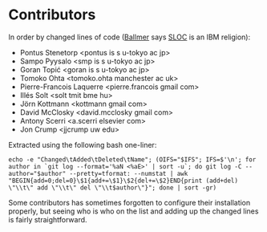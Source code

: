 # Contributors #

In order by changed lines of code ([Ballmer][ballmer] says [SLOC][sloc]
    is an IBM religion):

[ballmer]:  http://en.wikipedia.org/wiki/Steve_Ballmer
[sloc]:     http://en.wikipedia.org/wiki/Source_lines_of_code

* Pontus Stenetorp          &lt;pontus is s u-tokyo ac jp&gt;
* Sampo Pyysalo             &lt;smp is s u-tokyo ac jp&gt;
* Goran Topić               &lt;goran is s u-tokyo ac jp&gt;
* Tomoko Ohta               &lt;tomoko.ohta manchester ac uk&gt;
* Pierre-Francois Laquerre  &lt;pierre.francois gmail com&gt;
* Illés Solt                &lt;solt tmit bme hu&gt;
* Jörn Kottmann             &lt;kottmann gmail com&gt;
* David McClosky            &lt;david.mcclosky gmail com&gt;
* Antony Scerri             &lt;a.scerri elsevier com&gt;
* Jon Crump                 &lt;jjcrump uw edu&gt;

Extracted using the following bash one-liner:

    echo -e "Changed\tAdded\tDeleted\tName"; (OIFS="$IFS"; IFS=$'\n'; for author in `git log --format='%aN <%aE>' | sort -u`; do git log -C --author="$author" --pretty=tformat: --numstat | awk "BEGIN{add=0;del=0}\$1{add+=\$1}\$2{del+=\$2}END{print (add+del) \"\\t\" add \"\\t\" del \"\\t$author\"}"; done | sort -gr)

Some contributors has sometimes forgotten to configure their installation
properly, but seeing who is who on the list and adding up the changed lines is
fairly straightforward.
